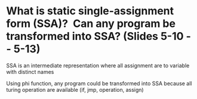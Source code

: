 # What is static single-assignment form (SSA)?  Can any program be transformed into SSA? (Slides 5-10 -- 5-13)

SSA is an intermediate representation where all assignment are to variable with distinct names

Using phi function, any program could be transformed into SSA because all turing operation are available (if, jmp, operation, assign)